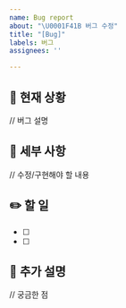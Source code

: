 ```yaml
---
name: Bug report
about: "\U0001F41B 버그 수정"
title: "[Bug]"
labels: 버그
assignees: ''

---
```


## 🐛 현재 상황
// 버그 설명

## 📃 세부 사항
// 수정/구현해야 할 내용

## ✏️ 할 일
- [  ] 
- [  ] 

## 🙏 추가 설명
// 궁금한 점
